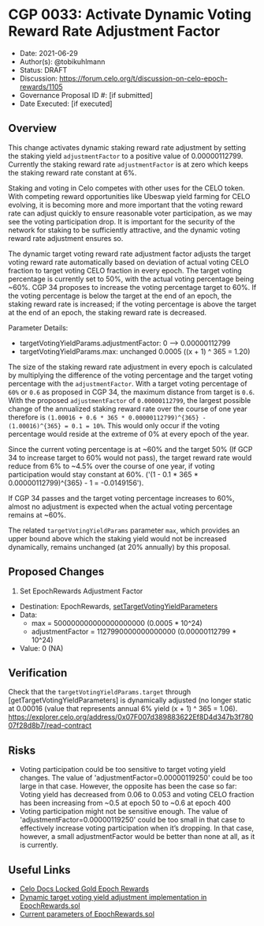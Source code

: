 # CGP 0033: Activate Dynamic Voting Reward Rate Adjustment Factor

- Date: 2021-06-29
- Author(s): @tobikuhlmann
- Status: DRAFT
- Discussion: https://forum.celo.org/t/discussion-on-celo-epoch-rewards/1105
- Governance Proposal ID #: [if submitted]
- Date Executed: [if executed]

## Overview

This change activates dynamic staking reward rate adjustment by setting the staking yield `adjustmentFactor` to a positive value of 0.00000112799. Currently the staking reward rate `adjustmentFactor` is at zero which keeps the staking reward rate constant at 6%. 

Staking and voting in Celo competes with other uses for the CELO token. With competing reward opportunities like Ubeswap yield farming for CELO evolving, it is becoming more and more important that the voting reward rate can adjust quickly to ensure reasonable voter participation, as we may see the voting participation drop. It is important for the security of the network for staking to be sufficiently attractive, and the dynamic voting reward rate adjustment ensures so. 

The dynamic target voting reward rate adjustment factor adjusts the target voting reward rate automatically based on deviation of actual voting CELO fraction to target voting CELO fraction in every epoch. The target voting percentage is currently set to 50%, with the actual voting percentage being ~60%.  CGP 34 proposes to increase the voting percentage target to 60%. If the voting percentage is below the target at the end of an epoch, the staking reward rate is increased; if the voting percentage is above the target at the end of an epoch, the staking reward rate is decreased.

Parameter Details:

- targetVotingYieldParams.adjustmentFactor: 0 --> 0.00000112799
- targetVotingYieldParams.max: unchanged 0.0005 ((x + 1) ^ 365 = 1.20)

The size of the staking reward rate adjustment in every epoch is calculated by multiplying the difference of the voting percentage and the target voting percentage with the `adjustmentFactor`. With a target voting percentage of `60%` or `0.6` as proposed in CGP 34, the maximum distance from target is `0.6`. With the proposed `adjustmentFactor` of `0.00000112799`, the largest possible change of the annualized staking reward rate over the course of one year therefore is `(1.00016 + 0.6 * 365 * 0.00000112799)^{365} - (1.00016)^{365} = 0.1 = 10%`. This would only occur if the voting percentage would reside at the extreme of 0% at every epoch of the year. 

Since the current voting percentage is at ~60% and the target 50% (If GCP 34 to increase target to 60% would not pass), the target reward rate would reduce from 6% to ~4.5% over the course of one year, if voting participation would stay constant at 60%. ('(1 - 0.1 * 365 * 0.00000112799)^{365} - 1 = -0.0149156'). 

If CGP 34 passes and the target voting percentage increases to 60%, almost no adjustment is expected when the actual voting percentage remains at ~60%.

The related `targetVotingYieldParams` parameter `max`, which provides an upper bound above which the staking yield would not be increased dynamically, remains unchanged (at 20% annually) by this proposal.


## Proposed Changes

1. Set EpochRewards Adjustment Factor
  - Destination: EpochRewards, [setTargetVotingYieldParameters](https://github.com/celo-org/celo-monorepo/blob/master/packages/protocol/contracts/governance/EpochRewards.sol#L293)
  - Data: 
    - max = 500000000000000000000 (0.0005 * 10^24)
    - adjustmentFactor = 1127990000000000000 (0.00000112799 * 10^24)
  - Value: 0 (NA)


## Verification

Check that the `targetVotingYieldParams.target` through [getTargetVotingYieldParameters] is dynamically adjusted (no longer static at 0.00016 (value that represents annual 6% yield (x + 1) ^ 365 = 1.06).
https://explorer.celo.org/address/0x07F007d389883622Ef8D4d347b3f78007f28d8b7/read-contract


## Risks
- Voting participation could be too sensitive to target voting yield changes. The value of 'adjustmentFactor=0.00000119250' could be too large in that case. However, the opposite has been the case so far: Voting yield has decreased from 0.06 to 0.053 and voting CELO fraction has been increasing from ~0.5 at epoch 50 to ~0.6 at epoch 400
- Voting participation might not be sensitive enough. The value of 'adjustmentFactor=0.00000119250' could be too small in that case to effectively increase voting participation when it’s dropping. In that case, however, a small adjustmentFactor would be better than none at all, as it is currently.


## Useful Links
* [Celo Docs Locked Gold Epoch Rewards](https://docs.celo.org/celo-codebase/protocol/proof-of-stake/epoch-rewards/locked-gold-rewards)
* [Dynamic target voting yield adjustment implementation in EpochRewards.sol](https://github.com/celo-org/celo-monorepo/blob/master/packages/protocol/contracts/governance/EpochRewards.sol#L448)
* [Current parameters of EpochRewards.sol](https://explorer.celo.org/address/0x07F007d389883622Ef8D4d347b3f78007f28d8b7/read-contract)
